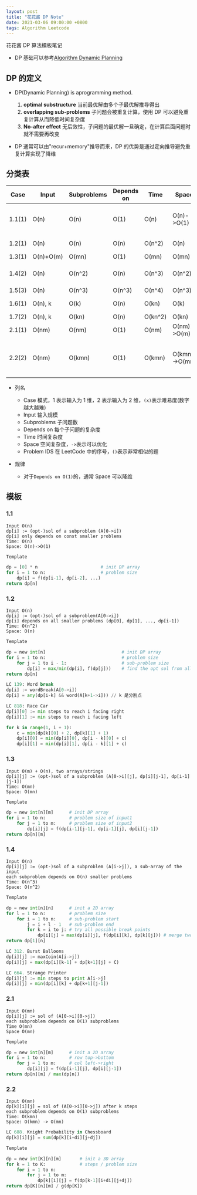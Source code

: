 ```yaml
---
layout: post
title: "花花酱 DP Note"
date: 2021-03-06 09:00:00 +0800
tags: Algorithm Leetcode
---
```


花花酱 DP 算法模板笔记

- DP 基础可以参考[Algorithm Dynamic Planning](/2021/01/02/Algorithm_DynamicPlanning/)

## DP 的定义

- DP(Dynamic Planning) is aprogramming method.

  1. **optimal substructure**
     当前最优解由多个子最优解推导得出
  2. **overlapping sub-problems**
     子问题会被重复计算，使用 DP 可以避免重复计算从而降低时间复杂度
  3. **No-after effect**
     无后效性，子问题的最优解一旦确定，在计算后面问题时就不需要再改变

- DP 通常可以由"recur+memory"推导而来，DP 的优势是通过定向推导避免重复计算实现了降维

## 分类表

| Case   | Input     | Subproblems | Depends on | Time    | Space         | Problem IDs                   |
| ------ | --------- | ----------- | ---------- | ------- | ------------- | ----------------------------- |
| 1.1(1) | O(n)      | O(n)        | O(1)       | O(n)    | O(n)->O(1)    | 70, 198, 746, 790, 801        |
| 1.2(1) | O(n)      | O(n)        | O(n)       | O(n^2)  | O(n)          | 139, 818                      |
| 1.3(1) | O(n)+O(m) | O(mn)       | O(1)       | O(mn)   | O(mn)         | 72(712)                       |
| 1.4(2) | O(n)      | O(n^2)      | O(n)       | O(n^3)  | O(n^2)        | 312, 664, 673                 |
| 1.5(3) | O(n)      | O(n^3)      | O(n^3)     | O(n^4)  | O(n^3)        | 546                           |
| 1.6(1) | O(n), k   | O(k)        | O(n)       | O(kn)   | O(k)          | 322, 494                      |
| 1.7(2) | O(n), k   | O(kn)       | O(n)       | O(kn^2) | O(kn)         | 813                           |
| 2.1(1) | O(nm)     | O(nm)       | O(1)       | O(nm)   | O(nm)->O(m)   | 64(62, 63)                    |
| 2.2(2) | O(nm)     | O(kmn)      | O(1)       | O(kmn)  | O(kmn)->O(mn) | 688, Floyd-Warshall, 576, 741 |

- 列名

  - Case 模式，1 表示输入为 1 维，2 表示输入为 2 维，`(x)`表示难易度(数字越大越难)
  - Input 输入规模
  - Subproblems 子问题数
  - Depends on 每个子问题的复杂度
  - Time 时间复杂度
  - Space 空间复杂度，`->`表示可以优化
  - Problem IDS 在 LeetCode 中的序号，`()`表示非常相似的题

- 规律
  - 对于`Depends on O(1)`的，通常 Space 可以降维

## 模板

### 1.1

```
Input O(n)
dp[i] := (opt-)sol of a subproblem (A[0->i])
dp[i] only depends on const smaller problems
Time: O(n)
Space: O(n)->O(1)
```

```py
Template

dp = [0] * n                        # init DP array
for i = 1 to n:                     # problem size
    dp[i] = f(dp[i-1], dp[i-2], ...)
return dp[n]
```

### 1.2

```
Input O(n)
dp[i] := (opt-)sol of a subproblem(A[0->i])
dp[i] depends on all smaller problems (dp[0], dp[1], ..., dp[i-1])
Time: O(n^2)
Space: O(n)
```

```py
Template

dp = new int[n]                             # init DP array
for i = 1 to n:                             # problem size
    for j = 1 to i - 1:                     # sub-problem size
        dp[i] = max/min(dp[i], f(dp[j]))    # find the opt sol from all opt sols of smaller problems
return dp[n]
```

```py
LC 139: Word break
dp[i] := wordBreak(A[0->i])
dp[i] = any(dp[i-k] && word(A[k+1->i])) // k 是分割点
```

```py
LC 818: Race Car
dp[i][0] := min steps to reach i facing right
dp[i][1] := min steps to reach i facing left

for k in range(1, i + 1):
    c = min(dp[k][0] + 2, dp[k][1] + 1)
    dp[i][0] = min(dp[i][0], dp[i - k][0] + c)
    dp[i][1] = min(dp[i][1], dp[i - k][1] + c)
```

### 1.3

```
Input O(m) + O(n), two arrays/strings
dp[i][j] := (opt-)sol of a subproblem (A[0->i][j], dp[i][j-1], dp[i-1][j-1])
Time: O(mn)
Space: O(mn)
```

```py
Template

dp = new int[n][m]      # init DP array
for i = 1 to n:         # problem size of input1
    for j = 1 to m:     # problem size of input2
        dp[i][j] = f(dp[i-1][j-1], dp[i-1][j], dp[i][j-1])
return dp[n][m]
```

### 1.4

```
Input O(n)
dp[i][j] := (opt-)sol of a subproblem (A[i->j]), a sub-array of the input
each subproblem depends on O(n) smaller problems
Time: O(n^3)
Space: O(n^2)
```

```py
Template

dp = new int[n][n]      # init a 2D array
for l = 1 to n:         # problem size
    for i = 1 to n:     # sub-problem start
        j = i + l - 1   # sub-problem end
        for k = i to j: # try all possible break points
            dp[i][j] = max(dp[i][j], f(dp[i][k], dp[k][j])) # merge two subproblems
return dp[1][n]
```

```py
LC 312. Burst Balloons
dp[i][j] := maxCoin(A[i->j])
dp[i][j] = max(dp[i][k-1] + dp[k+1][j] + C)
```

```py
LC 664. Strange Printer
dp[i][j] := min steps to print A[i->j]
dp[i][j] = min(dp[i][k] + dp[k+1][j-1])
```

### 2.1

```
Input O(mn)
dp[i][j] := sol of (A[0->i][0->j])
each subproblem depends on O(1) subproblems
Time O(mn)
Space O(mn)
```

```py
Template

dp = new int[n][m]      # init a 2D array
for i = 1 to n:         # row top->bottom
    for j = 1 to m:     # col left->right
        dp[i][j] = f(dp[i-1][j], dp[i][j-1])
return dp[n][m] / max(dp[n])
```

### 2.2

```
Input O(mn)
dp[k][i][j] = sol of (A[0->i][0->j]) after k steps
each subproblem depends on O(1) subproblems
Time: O(kmn)
Space: O(kmn) -> O(mn)
```

```py
LC 688. Knight Probability in Chessboard
dp[k][i][j] = sum(dp[k][i+di][j+dj])
```

```py
Template

dp = new int[K][n][m]       # init a 3D array
for k = 1 to K:             # steps / problem size
    for i = 1 to n:
        for j = 1 to m:
            dp[k][i][j] = f(dp[k-1][i+di][j+dj])
return dp[K][n][m] / g(dp[K])
```
